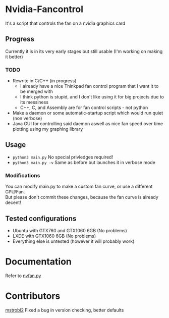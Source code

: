 # Nvidia-Fancontrol
It's a script that controls the fan on a nvidia graphics card

## Progress
Currently it is in its very early stages but still usable
(I'm working on making it better)
### TODO
- Rewrite in C/C++ (in progress)
  - I already have a nice Thinkpad fan control program that I want it to be merged with
  - I think python is stupid, and I don't like using it for big projects due to its messiness
  - C++, C, and Assembly are for fan control scripts - not python
- Make a daemon or some automatic-startup script which would run quiet (non verbose)
- Java GUI for controlling said daemon aswell as nice fan speed over time plotting using my graphing library

## Usage
- `python3 main.py` No special privledges required!
- `python3 main.py -v` Same as before but launches it in verbose mode
### Modifications
You can modify main.py to make a custom fan curve, or use a different GPU/Fan.<br>
But please don't commit these changes, because the fan curve is already decent!

## Tested configurations
- Ubuntu with GTX760 and GTX1060 6GB (No problems)
- LXDE with GTX1060 6GB (No problems)
- Everything else is untested (however it will probably work)

# Documentation
Refer to [nvfan.py](https://github.com/abc123me/Nividia-Fancontrol/blob/master/nvfan.py)

# Contributors
[mstrobl2](https://github.com/mstrobl2) Fixed a bug in version checking, better defaults
